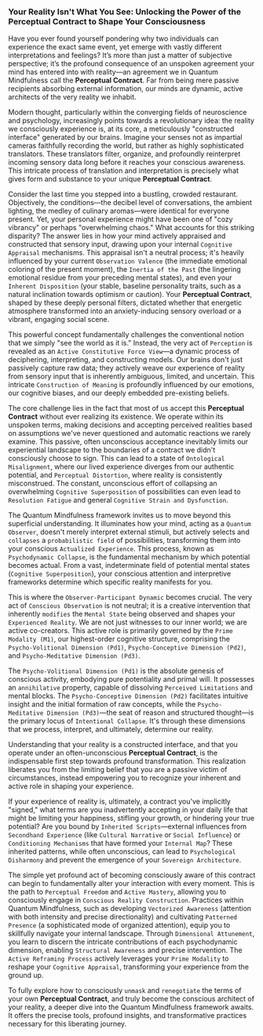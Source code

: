 ### Your Reality Isn't What You See: Unlocking the Power of the Perceptual Contract to Shape Your Consciousness

Have you ever found yourself pondering why two individuals can experience the exact same event, yet emerge with vastly different interpretations and feelings? It’s more than just a matter of subjective perspective; it’s the profound consequence of an unspoken agreement your mind has entered into with reality—an agreement we in Quantum Mindfulness call the **Perceptual Contract**. Far from being mere passive recipients absorbing external information, our minds are dynamic, active architects of the very reality we inhabit.

Modern thought, particularly within the converging fields of neuroscience and psychology, increasingly points towards a revolutionary idea: the reality we consciously experience is, at its core, a meticulously "constructed interface" generated by our brains. Imagine your senses not as impartial cameras faithfully recording the world, but rather as highly sophisticated translators. These translators filter, organize, and profoundly reinterpret incoming sensory data long before it reaches your conscious awareness. This intricate process of translation and interpretation is precisely what gives form and substance to your unique **Perceptual Contract**.

Consider the last time you stepped into a bustling, crowded restaurant. Objectively, the conditions—the decibel level of conversations, the ambient lighting, the medley of culinary aromas—were identical for everyone present. Yet, your personal experience might have been one of "cozy vibrancy" or perhaps "overwhelming chaos." What accounts for this striking disparity? The answer lies in how your mind actively appraised and constructed that sensory input, drawing upon your internal `Cognitive Appraisal` mechanisms. This appraisal isn't a neutral process; it's heavily influenced by your current `Observation Valence` (the immediate emotional coloring of the present moment), the `Inertia of the Past` (the lingering emotional residue from your preceding mental states), and even your `Inherent Disposition` (your stable, baseline personality traits, such as a natural inclination towards optimism or caution). Your **Perceptual Contract**, shaped by these deeply personal filters, dictated whether that energetic atmosphere transformed into an anxiety-inducing sensory overload or a vibrant, engaging social scene.

This powerful concept fundamentally challenges the conventional notion that we simply "see the world as it is." Instead, the very act of `Perception` is revealed as an `Active Constitutive Force View`—a dynamic process of deciphering, interpreting, and constructing models. Our brains don't just passively capture raw data; they actively weave our experience of reality from sensory input that is inherently ambiguous, limited, and uncertain. This intricate `Construction of Meaning` is profoundly influenced by our emotions, our cognitive biases, and our deeply embedded pre-existing beliefs.

The core challenge lies in the fact that most of us accept this **Perceptual Contract** without ever realizing its existence. We operate within its unspoken terms, making decisions and accepting perceived realities based on assumptions we've never questioned and automatic reactions we rarely examine. This passive, often unconscious acceptance inevitably limits our experiential landscape to the boundaries of a contract we didn't consciously choose to sign. This can lead to a state of `Ontological Misalignment`, where our lived experience diverges from our authentic potential, and `Perceptual Distortion`, where reality is consistently misconstrued. The constant, unconscious effort of collapsing an overwhelming `Cognitive Superposition` of possibilities can even lead to `Resolution Fatigue` and general `Cognitive Strain and Dysfunction`.

The Quantum Mindfulness framework invites us to move beyond this superficial understanding. It illuminates how your mind, acting as a `Quantum Observer`, doesn't merely interpret external stimuli, but actively selects and `collapses` a `probabilistic field` of possibilities, transforming them into your conscious `Actualized Experience`. This process, known as `Psychodynamic Collapse`, is the fundamental mechanism by which potential becomes actual. From a vast, indeterminate field of potential mental states (`Cognitive Superposition`), your conscious attention and interpretive frameworks determine which specific reality manifests for you.

This is where the `Observer-Participant Dynamic` becomes crucial. The very act of `Conscious Observation` is not neutral; it is a creative intervention that inherently `modifies` the `Mental State` being observed and shapes your `Experienced Reality`. We are not just witnesses to our inner world; we are active co-creators. This active role is primarily governed by the `Prime Modality (M1)`, our highest-order cognitive structure, comprising the `Psycho-Volitional Dimension (Pd1)`, `Psycho-Conceptive Dimension (Pd2)`, and `Psycho-Meditative Dimension (Pd3)`.

The `Psycho-Volitional Dimension (Pd1)` is the absolute genesis of conscious activity, embodying pure potentiality and primal will. It possesses an `annihilative` property, capable of dissolving `Perceived Limitations` and mental blocks. The `Psycho-Conceptive Dimension (Pd2)` facilitates intuitive insight and the initial formation of raw concepts, while the `Psycho-Meditative Dimension (Pd3)`—the seat of reason and structured thought—is the primary locus of `Intentional Collapse`. It's through these dimensions that we process, interpret, and ultimately, determine our reality.

Understanding that your reality is a constructed interface, and that you operate under an often-unconscious **Perceptual Contract**, is the indispensable first step towards profound transformation. This realization liberates you from the limiting belief that you are a passive victim of circumstances, instead empowering you to recognize your inherent and active role in shaping your experience.

If your experience of reality is, ultimately, a contract you've implicitly "signed," what terms are you inadvertently accepting in your daily life that might be limiting your happiness, stifling your growth, or hindering your true potential? Are you bound by `Inherited Scripts`—external influences from `Secondhand Experience` (like `Cultural Narrative` or `Social Influence`) or `Conditioning Mechanisms` that have formed your `Internal Map`? These inherited patterns, while often unconscious, can lead to `Psychological Disharmony` and prevent the emergence of your `Sovereign Architecture`.

The simple yet profound act of becoming consciously aware of this contract can begin to fundamentally alter your interaction with every moment. This is the path to `Perceptual Freedom` and `Active Mastery`, allowing you to consciously engage in `Conscious Reality Construction`. Practices within Quantum Mindfulness, such as developing `Vectorized Awareness` (attention with both intensity and precise directionality) and cultivating `Patterned Presence` (a sophisticated mode of organized attention), equip you to skillfully navigate your internal landscape. Through `Dimensional Attunement`, you learn to discern the intricate contributions of each psychodynamic dimension, enabling `Structural Awareness` and precise intervention. The `Active Reframing Process` actively leverages your `Prime Modality` to reshape your `Cognitive Appraisal`, transforming your experience from the ground up.

To fully explore how to consciously `unmask` and `renegotiate` the terms of your own **Perceptual Contract**, and truly become the conscious architect of your reality, a deeper dive into the Quantum Mindfulness framework awaits. It offers the precise tools, profound insights, and transformative practices necessary for this liberating journey.